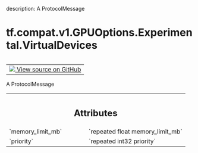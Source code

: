 description: A ProtocolMessage

<div itemscope itemtype="http://developers.google.com/ReferenceObject">
<meta itemprop="name" content="tf.compat.v1.GPUOptions.Experimental.VirtualDevices" />
<meta itemprop="path" content="Stable" />
</div>

# tf.compat.v1.GPUOptions.Experimental.VirtualDevices

<!-- Insert buttons and diff -->

<table class="tfo-notebook-buttons tfo-api nocontent" align="left">
<td>
  <a target="_blank" href="https://github.com/tensorflow/tensorflow/blob/r2.3/tensorflow/core/protobuf/config.proto">
    <img src="https://www.tensorflow.org/images/GitHub-Mark-32px.png" />
    View source on GitHub
  </a>
</td>
</table>



A ProtocolMessage

<!-- Placeholder for "Used in" -->




<!-- Tabular view -->
 <table class="responsive fixed orange">
<colgroup><col width="214px"><col></colgroup>
<tr><th colspan="2"><h2 class="add-link">Attributes</h2></th></tr>

<tr>
<td>
`memory_limit_mb`
</td>
<td>
`repeated float memory_limit_mb`
</td>
</tr><tr>
<td>
`priority`
</td>
<td>
`repeated int32 priority`
</td>
</tr>
</table>



